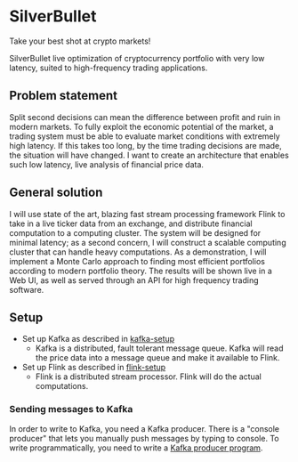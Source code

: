 # SilverBullet
Take your best shot at crypto markets!

SilverBullet live optimization of cryptocurrency portfolio with very low latency, suited to high-frequency trading applications.

## Problem statement
Split second decisions can mean the difference between profit and ruin in modern markets. To fully exploit the economic potential of the market, a trading system must be able to evaluate market conditions with extremely high latency. If this takes too long, by the time trading decisions are made, the situation will have changed. I want to create an architecture that enables such low latency, live analysis of financial price data.

## General solution
I will use state of the art, blazing fast stream processing framework Flink to take in a live ticker data from an exchange, and distribute financial computation to a computing cluster. The system will be designed for minimal latency; as a second concern, I will construct a scalable computing cluster that can handle heavy computations. As a demonstration, I will implement a Monte Carlo approach to finding most efficient portfolios according to modern portfolio theory. The results will be shown live in a Web UI, as well as served through an API for high frequency trading software.

## Setup

* Set up Kafka as described in [kafka-setup](setup/kafka/kafka-setup.md)
	* Kafka is a distributed, fault tolerant message queue. Kafka will read the price data into a message queue and make it available to Flink.
* Set up Flink as described in [flink-setup](setup/flink/flink-setup.md)
	* Flink is a distributed stream processor. Flink will do the actual computations.

### Sending messages to Kafka
In order to write to Kafka, you need a Kafka producer. There is a "console producer" that lets you manually push messages by typing to console. To write programmatically, you need to write a [Kafka producer program](kafka-producer/kafka-producer.md).
